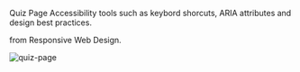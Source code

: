 Quiz Page
Accessibility tools such as keybord shorcuts, ARIA attributes and design best practices.

from Responsive Web Design.


![quiz-page](https://user-images.githubusercontent.com/93895982/209469984-44d4a2e2-0427-4aef-b818-5e3919ae8713.png)
